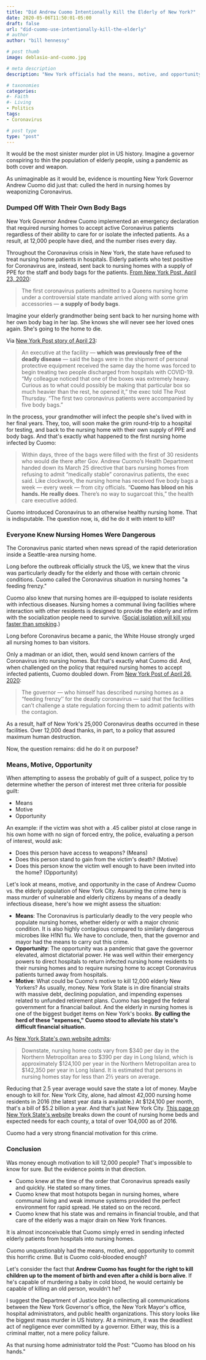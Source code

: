 ```yaml
---
title: "Did Andrew Cuomo Intentionally Kill the Elderly of New York?"
date: 2020-05-06T11:50:01-05:00
draft: false
url: "did-cuomo-use-intentionally-kill-the-elderly"
# author
author: "bill hennessy"

# post thumb
image: deblasio-and-cuomo.jpg

# meta description
description: "New York officials had the means, motive, and opportunity to eliminate the elderly in nursing homes. Did he do it?"

# taxonomies
categories: 
#- Faith
#- Living
- Politics
tags:
- Coronavirus

# post type
type: "post"
---
```


It would be the most sinister murder plot in US history. Imagine a governor conspiring to thin the population of elderly people, using a pandemic as both cover and weapon. 

As unimaginable as it would be, evidence is mounting New York Governor Andrew Cuomo did just that: culled the herd in nursing homes by weaponizing Coronavirus. 

### Dumped Off With Their Own Body Bags

New York Governor Andrew Cuomo implemented an emergency declaration that required nursing homes to accept active Coronavirus patients regardless of their ability to care for or isolate the infected patients. As a result, at 12,000 people have died, and the number rises every day. 

Throughout the Coronavirus crisis in New York, the state have refused to treat nursing home patients in hospitals. Elderly patients who test positive for Coronavirus are, instead, sent back to nursing homes with a supply of PPE for the staff and body bags for the patients. [From New York Post, April 23, 2020](https://nypost.com/2020/04/23/coronavirus-patients-admitted-to-queens-nursing-home-with-body-bags/):

> The first coronavirus patients admitted to a Queens nursing home under a controversial state mandate arrived along with some grim accessories — **a supply of body bags**.

Imagine your elderly grandmother being sent back to her nursing home with her own body bag in her lap. She knows she will never see her loved ones again. She's going to the home to die. 

Via [New York Post story of April 23](https://nypost.com/2020/04/23/coronavirus-patients-admitted-to-queens-nursing-home-with-body-bags/):

> An executive at the facility — **which was previously free of the deadly disease** — said the bags were in the shipment of personal protective equipment received the same day the home was forced to begin treating two people discharged from hospitals with COVID-19.
> “My colleague noticed that one of the boxes was extremely heavy. Curious as to what could possibly be making that particular box so much heavier than the rest, he opened it,” the exec told The Post Thursday.
> “The first two coronavirus patients were accompanied by five body bags.”

In the process, your grandmother will infect the people she's lived with in her final years. They, too, will soon make the grim round-trip to a hospital for testing, and back to the nursing home with their own supply of PPE and body bags. And that's exactly what happened to the first nursing home infected by Cuomo:

> Within days, three of the bags were filled with the first of 30 residents who would die there after Gov. Andrew Cuomo’s Health Department handed down its March 25 directive that bars nursing homes from refusing to admit “medically stable” coronavirus patients, the exec said.
> Like clockwork, the nursing home has received five body bags a week — every week — from city officials.
> “**Cuomo has blood on his hands. He really does**. There’s no way to sugarcoat this,” the health care executive added.

Cuomo introduced Coronavirus to an otherwise healthy nursing home. That is indisputable. The question now, is, did he do it with intent to kill? 

### Everyone Knew Nursing Homes Were Dangerous

The Coronavirus panic started when news spread of the rapid deterioration inside a Seattle-area nursing home. 

Long before the outbreak officially struck the US, we knew that the virus was particularly deadly for the elderly and those with certain chronic conditions. Cuomo called the Coronavirus situation in nursing homes "a feeding frenzy." 

Cuomo also knew that nursing homes are ill-equipped to isolate residents with infectious diseases. Nursing homes a communal living facilities where interaction with other residents is designed to provide the elderly and infirm with the socialization people need to survive. ([Social isolation will kill you faster than smoking](https://www.webmd.com/balance/news/20180504/loneliness-rivals-obesity-smoking-as-health-risk).) 

Long before Coronavirus became a panic, the White House strongly urged all nursing homes to ban visitors. 

Only a madman or an idiot, then, would send known carriers of the Coronavirus into nursing homes. But that's exactly what Cuomo did. And, when challenged on the policy that required nursing homes to accept infected patients, Cuomo doubled down. From [New York Post of April 26, 2020](https://nypost.com/2020/04/26/cuomo-doubles-down-on-sending-coronavirus-patients-to-nursing-homes/):

> The governor — who himself has described nursing homes as a “feeding frenzy’’ for the deadly coronavirus — said that the facilities can’t challenge a state regulation forcing them to admit patients with the contagion.

As a result, half of New York's 25,000 Coronavirus deaths occurred in these facilities. Over 12,000 dead thanks, in part, to a policy that assured maximum human destruction. 

Now, the question remains: did he do it on purpose?

### Means, Motive, Opportunity

When attempting to assess the probably of guilt of a suspect, police try to determine whether the person of interest met three criteria for possible guilt:

* Means
* Motive
* Opportunity

An example: if the victim was shot with a .45 caliber pistol at close range in his own home with no sign of forced entry, the police, evaluating a person of interest, would ask:

* Does this person have access to weapons? (Means)
* Does this person stand to gain from the victim's death? (Motive)
* Does this person know the victim well enough to have been invited into the home? (Opportunity)

Let's look at means, motive, and opportunity in the case of Andrew Cuomo vs. the elderly population of New York City. Assuming the crime here is mass murder of vulnerable and elderly citizens by means of a deadly infectious disease, here's how we might assess the situation:

* **Means**: The Coronavirus is particularly deadly to the very people who populate nursing homes, whether elderly or with a major chronic condition. It is also highly contagious compared to similarly dangerous microbes like H1N1 flu. We have to conclude, then, that the governor and mayor had the means to carry out this crime.
* **Opportunity**: The opportunity was a pandemic that gave the governor elevated, almost dictatorial power. He was well within their emergency powers to direct hospitals to return infected nursing home residents to their nursing homes and to require nursing home to accept Coronavirus patients turned away from hospitals. 
* **Motive**: What could be Cuomo's motive to kill 12,000 elderly New Yorkers? As usually, money. New York State is in dire financial straits with massive debt, declining population, and impending expenses related to unfunded retirement plans. Cuomo has begged the federal government for a financial bailout. And the elderly in nursing homes is one of the biggest budget items on New York's books. **By culling the herd of these "expenses," Cuomo stood to alleviate his state's difficult financial situation.**

As [New York State's own website admits](https://www.dfs.ny.gov/consumer/ltc/ltc_about_cost.htm):

> Downstate, nursing home costs vary from $340 per day in the Northern Metropolitan area to $390 per day in Long Island, which is approximately $124,100 per year in the Northern Metropolitan area to $142,350 per year in Long Island. It is estimated that persons in nursing homes stay for less than 2½ years on average.

Reducing that 2.5 year average would save the state a lot of money. Maybe enough to kill for. New York City, alone, had almost 42,000 nursing home residents in 2016 (the latest year data is available.) At $124,100 per month, that's a bill of $5.2 billion a year. And that's just New York City. [This page on New York State's website](https://www.health.ny.gov/facilities/nursing/rhcf_bed_need_by_county.htm) breaks down the count of nursing home beds and expected needs for each county, a total of over 104,000 as of 2016. 

Cuomo had a very strong financial motivation for this crime. 

### Conclusion

Was money enough motivation to kill 12,000 people? That's impossible to know for sure. But the evidence points in that direction. 

* Cuomo knew at the time of the order that Coronavirus spreads easily and quickly. He stated so many times. 
* Cuomo knew that most hotspots began in nursing homes, where communal living and weak immune systems provided the perfect environment for rapid spread. He stated so on the record.
* Cuomo knew that his state was and remains in financial trouble, and that care of the elderly was a major drain on New York finances.

It is almost inconceivable that Cuomo simply erred in sending infected elderly patients from hospitals into nursing homes. 

Cuomo unquestionably had the means, motive, and opportunity to commit this horrific crime. But is Cuomo cold-blooded enough? 

Let's consider the fact that **Andrew Cuomo has fought for the right to kill children up to the moment of birth and even after a child is born alive**. If he's capable of murdering a baby in cold blood, he would certainly be capable of killing an old person, wouldn't he?

I suggest the Department of Justice begin collecting all communications between the New York Governor's office, the New York Mayor's office, hospital administrators, and public health organizations. This story looks like the biggest mass murder in US history. At a minimum, it was the deadliest act of negligence ever committed by a governor. Either way, this is a criminal matter, not a mere policy failure.

As that nursing home administrator told the Post: "Cuomo has blood on his hands." 

